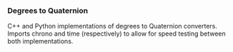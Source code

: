 ### Degrees to Quaternion

C++ and Python implementations of degrees to Quaternion converters.
Imports chrono and time (respectively) to allow for speed testing between both implementations.
